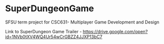 # SuperDungeonGame
SFSU term project for CSC631- Multiplayer Game Development and Design 

Link to SuperDungeon Game Trailer - https://drive.google.com/open?id=1NVb0tXV4WQ4Ur54wCrGBZZ4JJXP13bC7
